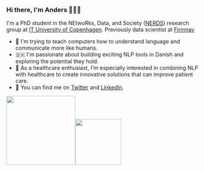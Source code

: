 ### Hi there, I'm Anders 🤖🙌🏻

I'm a PhD student in the NEtwoRks, Data, and Society ([NERDS](https://nerds.itu.dk/)) research group at [IT University of Copenhagen](https://itu.dk/). Previously data scientist at [Firmnav](https://firmnav.com/)

- 🤖 I'm trying to teach computers how to understand language and communicate more like humans.
- 🇩🇰 I'm passionate about building exciting NLP tools in Danish and exploring the potential they hold.
- 🏥 As a healthcare enthusiast, I'm especially interested in combining NLP with healthcare to create innovative solutions that can improve patient care.
- 🔗 You can find me on [Twitter](https://twitter.com/AndersGiovanni) and [LinkedIn](https://www.linkedin.com/in/anders-giovanni-m%C3%B8ller-b02458105/).

<p align="left">
    <img align="centre" src="https://github-readme-stats-eight-theta.vercel.app/api?username=AGMoller&show_icons=true&hide_border=true&include_all_commits=true&count_private=true&bg_color=00000000&theme=tokyonight" height=180px/><img height="120px" src="https://github-readme-stats.vercel.app/api/top-langs/?username=AGMoller&hide=html&hide_title=true&hide_border=true&layout=compact&langs_count=8&theme=tokyonight&bg_color=00000000" />
</p>



<!--
**AGMoller/AGMoller** is a ✨ _special_ ✨ repository because its `README.md` (this file) appears on your GitHub profile.

Here are some ideas to get you started:

- 🔭 I’m currently working on ...
- 🌱 I’m currently learning ...
- 👯 I’m looking to collaborate on ...
- 🤔 I’m looking for help with ...
- 💬 Ask me about ...
- 📫 How to reach me: ...
- 😄 Pronouns: ...
- ⚡ Fun fact: ...
-->
